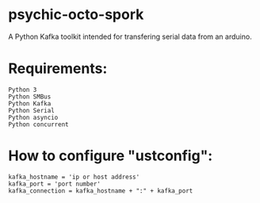 # psychic-octo-spork
A Python Kafka toolkit intended for transfering serial data from an arduino.

# Requirements:
```
Python 3
Python SMBus
Python Kafka
Python Serial
Python asyncio
Python concurrent
```

# How to configure "ustconfig":
```
kafka_hostname = 'ip or host address'
kafka_port = 'port number'
kafka_connection = kafka_hostname + ":" + kafka_port
```
